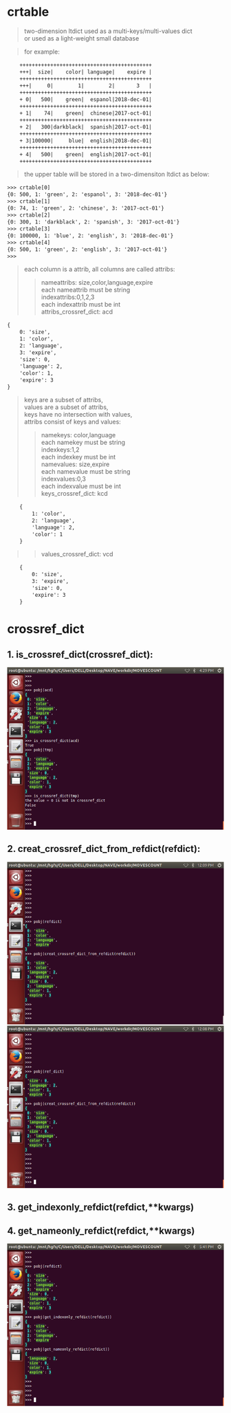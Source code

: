 # crtable
>two-dimension ltdict  used as a multi-keys/multi-values  dict  
or used as a light-weight small database  

>for example:

		+++++++++++++++++++++++++++++++++++++++++++
		+++|  size|    color| language|    expire |
		+++++++++++++++++++++++++++++++++++++++++++
		+++|     0|        1|        2|       3   |
		+++++++++++++++++++++++++++++++++++++++++++
		+ 0|   500|    green|  espanol|2018-dec-01|
		+++++++++++++++++++++++++++++++++++++++++++
		+ 1|    74|    green|  chinese|2017-oct-01|
		+++++++++++++++++++++++++++++++++++++++++++
		+ 2|   300|darkblack|  spanish|2017-oct-01|
		+++++++++++++++++++++++++++++++++++++++++++
		+ 3|100000|     blue|  english|2018-dec-01|
		+++++++++++++++++++++++++++++++++++++++++++
		+ 4|   500|    green|  english|2017-oct-01|
		+++++++++++++++++++++++++++++++++++++++++++  

>the upper  table will be stored in a two-dimensiton ltdict as below:

    >>> crtable[0]
    {0: 500, 1: 'green', 2: 'espanol', 3: '2018-dec-01'}
    >>> crtable[1]
    {0: 74, 1: 'green', 2: 'chinese', 3: '2017-oct-01'}
    >>> crtable[2]
    {0: 300, 1: 'darkblack', 2: 'spanish', 3: '2017-oct-01'}
    >>> crtable[3]
    {0: 100000, 1: 'blue', 2: 'english', 3: '2018-dec-01'}
    >>> crtable[4]
    {0: 500, 1: 'green', 2: 'english', 3: '2017-oct-01'}
    >>>
 
>each column is a attrib, all columns are called attribs:
>>nameattribs: size,color,language,expire  
each nameattrib must be string  
indexattribs:0,1,2,3  
each indexattrib must be int  
attribs\_crossref\_dict: acd  

	{
		0: 'size', 
		1: 'color', 
		2: 'language', 
		3: 'expire', 
		'size': 0, 
		'language': 2, 
		'color': 1, 
		'expire': 3
	}

>keys are a subset of attribs,    
values are a subset of attribs,  
keys have no intersection with values,  
attribs consist of keys and values:    
>>namekeys: color,language  
each namekey must be string  
indexkeys:1,2  
each indexkey must be int  
namevalues: size,expire  
each namevalue must be string  
indexvalues:0,3  
each indexvalue must be int  
keys\_crossref\_dict: kcd  

		{
			1: 'color', 
			2: 'language', 
			'language': 2, 
			'color': 1
		}

>>values\_crossref\_dict: vcd  

		{
			0: 'size', 
			3: 'expire', 
			'size': 0, 
			'expire': 3
		}  

# crossref_dict
__1. is_crossref_dict(crossref_dict):__  
--------------------------------------- 
![](Images/crtable.is_crossref_dict.png)  

__2. creat_crossref_dict_from_refdict(refdict):__
-------------------------------------------------
![](Images/crtable.creat_crossref_dict_from_refdict_1.png)
![](Images/crtable.creat_crossref_dict_from_refdict_2.png)  

__3. get_indexonly_refdict(refdict,**kwargs)__
----------------------------------------------  

__4. get_nameonly_refdict(refdict,**kwargs)__
---------------------------------------------
![](Images/crtable.get_nameonly_refdict.png)  






